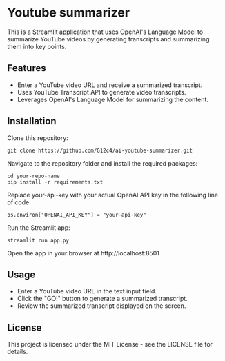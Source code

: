 # Youtube summarizer

This is a Streamlit application that uses OpenAI's Language Model to summarize YouTube videos by generating transcripts and summarizing them into key points.

## Features

- Enter a YouTube video URL and receive a summarized transcript.
- Uses YouTube Transcript API to generate video transcripts.
- Leverages OpenAI's Language Model for summarizing the content.

## Installation

Clone this repository:
```
git clone https://github.com/G12c4/ai-youtube-summarizer.git
```

Navigate to the repository folder and install the required packages:
```
cd your-repo-name
pip install -r requirements.txt
```

Replace your-api-key with your actual OpenAI API key in the following line of code:
```
os.environ["OPENAI_API_KEY"] = "your-api-key"
```

Run the Streamlit app:
```
streamlit run app.py
```

Open the app in your browser at http://localhost:8501

## Usage
- Enter a YouTube video URL in the text input field.
- Click the "GO!" button to generate a summarized transcript.
- Review the summarized transcript displayed on the screen.

## License
This project is licensed under the MIT License - see the LICENSE file for details.
